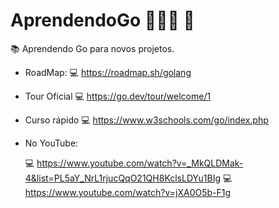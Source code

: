 # AprendendoGo  👩🏻‍💻 🚀

 📚 Aprendendo Go para novos projetos.
 
  - RoadMap:
    💻 https://roadmap.sh/golang
    
  - Tour Oficial
    💻 https://go.dev/tour/welcome/1
    
  - Curso rápido
    💻 https://www.w3schools.com/go/index.php
  
  - No YouTube:
  
    💻 https://www.youtube.com/watch?v=_MkQLDMak-4&list=PL5aY_NrL1rjucQqO21QH8KclsLDYu1BIg
    💻 https://www.youtube.com/watch?v=jXA0O5b-F1g
